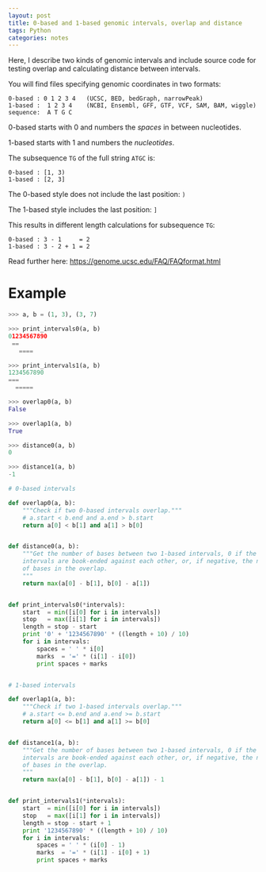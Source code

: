 ```yaml
---
layout: post
title: 0-based and 1-based genomic intervals, overlap and distance
tags: Python
categories: notes
---
```


Here, I describe two kinds of genomic intervals and include source code for
testing overlap and calculating distance between intervals.

You will find files specifying genomic coordinates in two formats:

    0-based : 0 1 2 3 4   (UCSC, BED, bedGraph, narrowPeak)
    1-based :  1 2 3 4    (NCBI, Ensembl, GFF, GTF, VCF, SAM, BAM, wiggle)
    sequence:  A T G C

0-based starts with 0 and numbers the *spaces* in between nucleotides.

1-based starts with 1 and numbers the *nucleotides*.

The subsequence `TG` of the full string `ATGC` is:

    0-based : [1, 3)
    1-based : [2, 3]

The 0-based style does not include the last position: `)`

The 1-based style includes the last position: `]`

This results in different length calculations for subsequence `TG`:

    0-based : 3 - 1     = 2
    1-based : 3 - 2 + 1 = 2

Read further here: <https://genome.ucsc.edu/FAQ/FAQformat.html>


# Example

```python
>>> a, b = (1, 3), (3, 7)

>>> print_intervals0(a, b)
01234567890
 ==
   ====

>>> print_intervals1(a, b)
1234567890
===
  =====

>>> overlap0(a, b)
False

>>> overlap1(a, b)
True

>>> distance0(a, b)
0

>>> distance1(a, b)
-1
```

```python
# 0-based intervals

def overlap0(a, b):
    """Check if two 0-based intervals overlap."""
    # a.start < b.end and a.end > b.start
    return a[0] < b[1] and a[1] > b[0]


def distance0(a, b):
    """Get the number of bases between two 1-based intervals, 0 if the
    intervals are book-ended against each other, or, if negative, the number
    of bases in the overlap.
    """
    return max(a[0] - b[1], b[0] - a[1])


def print_intervals0(*intervals):
    start  = min([i[0] for i in intervals])
    stop   = max([i[1] for i in intervals])
    length = stop - start
    print '0' + '1234567890' * ((length + 10) / 10)
    for i in intervals:
        spaces = ' ' * i[0]
        marks  = '=' * (i[1] - i[0])
        print spaces + marks


# 1-based intervals

def overlap1(a, b):
    """Check if two 1-based intervals overlap."""
    # a.start <= b.end and a.end >= b.start
    return a[0] <= b[1] and a[1] >= b[0]


def distance1(a, b):
    """Get the number of bases between two 1-based intervals, 0 if the
    intervals are book-ended against each other, or, if negative, the number
    of bases in the overlap.
    """
    return max(a[0] - b[1], b[0] - a[1]) - 1


def print_intervals1(*intervals):
    start  = min([i[0] for i in intervals])
    stop   = max([i[1] for i in intervals])
    length = stop - start + 1
    print '1234567890' * ((length + 10) / 10)
    for i in intervals:
        spaces = ' ' * (i[0] - 1)
        marks  = '=' * (i[1] - i[0] + 1)
        print spaces + marks
```
